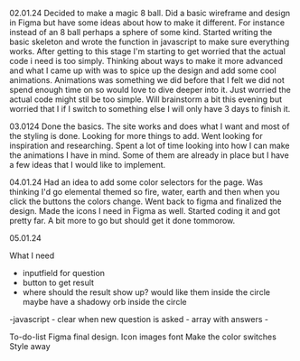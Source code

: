 02.01.24
Decided to make a magic 8 ball. Did a basic wireframe and design in Figma but have some ideas about how to make it different. For instance instead of an 8 ball perhaps a sphere of some kind. Started writing the basic skeleton and wrote the function in javascript to make sure everything works. After getting to this stage I'm starting to get worried that the actual code i need is too simply. Thinking about ways to make it more advanced and what I came up with was to spice up the design and add some cool animations. Animations was something we did before that I felt we did not spend enough time on so would love to dive deeper into it. Just worried the actual code might stil be too simple. Will brainstorm a bit this evening but worried that I if I switch to something else I will only have 3 days to finish it.

03.0124
Done the basics. The site works and does what I want and most of the styling is done. Looking for more things to add. Went looking for inspiration and researching. Spent a lot of time looking into how I can make the animations I have in mind. Some of them are already in place but I have a few ideas that I would like to implement.

04.01.24
Had an idea to add some color selectors for the page. Was thinking I'd go elemental themed so fire, water, earth and then when you click the buttons the colors change. Went back to figma and finalized the design. Made the icons I need in Figma as well. Started coding it and got pretty far. A bit more to go but should get it done tommorow.

05.01.24


What I need
- inputfield for question
- button to get result
- where should the result show up?
    would like them inside the circle
    maybe have a shadowy orb inside the circle

-javascript
    - clear when new question is asked
    - array with answers
    - 

To-do-list
Figma final design.
Icon images
font
Make the color switches
Style away